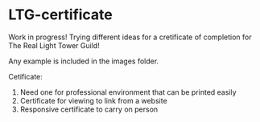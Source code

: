 # LTG-certificate

Work in  progress!
Trying different ideas for a cretificate of completion for The Real Light Tower Guild!

Any example is included in the images folder. 

Cetificate:
1. Need one for professional environment that can be printed easily
2. Certificate for viewing to link from a website
3. Responsive certificate to carry on person